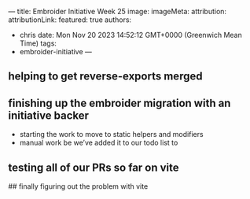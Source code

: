 —
title: Embroider Initiative Week 25
image:
imageMeta:
  attribution:
  attributionLink:
featured: true
authors:
  - chris
date: Mon Nov 20 2023 14:52:12 GMT+0000 (Greenwich Mean Time)
tags:
  - embroider-initiative
—

## helping to get reverse-exports merged

## finishing up the embroider migration with an initiative backer

- starting the work to move to static helpers and modifiers
- manual work be we’ve added it to our todo list to

## testing all of our PRs so far on vite

## finally figuring out the problem with vite


